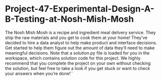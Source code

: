 # Project-47-Experimental-Design-A-B-Testing-at-Nosh-Mish-Mosh
The Nosh Mish Mosh is a recipe and ingredient meal delivery service. They ship the raw materials and you get to cook them at your home! They’ve decided to hire a data analyst to help make product and interface decisions. Get started to help them figure out the amount of data they’ll need to make meaningful decisions.  Note that a solution.py file is loaded for you in the workspace, which contains solution code for this project. We highly recommend that you complete the project on your own without checking the solution, but feel free to take a look if you get stuck or want to check your answers when you’re done!``
